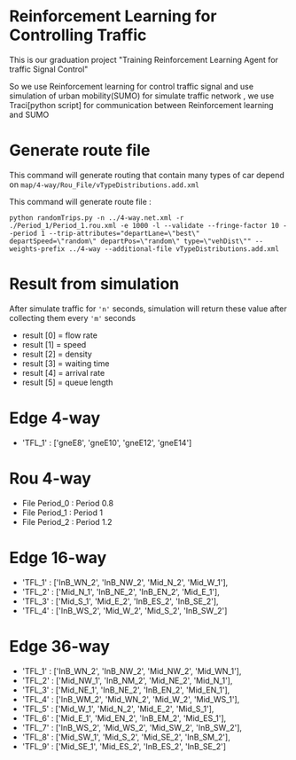 # Reinforcement Learning for Controlling Traffic

This is our graduation project 
"Training Reinforcement Learning Agent for traffic Signal Control"

So we use Reinforcement learning for control traffic signal and use simulation of urban mobility(SUMO)
for simulate traffic network , we use Traci[python script] for communication between Reinforcement learning and SUMO

# Generate route file

This command will generate routing that contain many types of car depend on `map/4-way/Rou_File/vTypeDistributions.add.xml`

This command will generate route file :
```
python randomTrips.py -n ../4-way.net.xml -r ./Period_1/Period_1.rou.xml -e 1000 -l --validate --fringe-factor 10 --period 1 --trip-attributes="departLane=\"best\" departSpeed=\"random\" departPos=\"random\" type=\"vehDist\"" --weights-prefix ../4-way --additional-file vTypeDistributions.add.xml
```

<!-- # Running simulation

Run simulator with normal traffic light solution : -->
# Result from simulation

After simulate traffic for `'n'` seconds, simulation will return these value after collecting them every `'m'` seconds
* result [0] = flow rate
* result [1] = speed
* result [2] = density
* result [3] = waiting time
* result [4] = arrival rate
* result [5] = queue length

# Edge 4-way
* 'TFL_1' : ['gneE8', 'gneE10', 'gneE12', 'gneE14'] 

# Rou 4-way
* File Period_0 : Period 0.8
* File Period_1 : Period 1
* File Period_2 : Period 1.2

# Edge 16-way
* 'TFL_1' : ['InB_WN_2', 'InB_NW_2', 'Mid_N_2', 'Mid_W_1'],
* 'TFL_2' : ['Mid_N_1', 'InB_NE_2', 'InB_EN_2', 'Mid_E_1'],
* 'TFL_3' : ['Mid_S_1', 'Mid_E_2', 'InB_ES_2', 'InB_SE_2'],
* 'TFL_4' : ['InB_WS_2', 'Mid_W_2', 'Mid_S_2', 'InB_SW_2']

# Edge 36-way
* 'TFL_1' : ['InB_WN_2', 'InB_NW_2', 'Mid_NW_2', 'Mid_WN_1'],
* 'TFL_2' : ['Mid_NW_1', 'InB_NM_2', 'Mid_NE_2', 'Mid_N_1'],
* 'TFL_3' : ['Mid_NE_1', 'InB_NE_2', 'InB_EN_2', 'Mid_EN_1'],
* 'TFL_4' : ['InB_WM_2', 'Mid_WN_2', 'Mid_W_2', 'Mid_WS_1'],
* 'TFL_5' : ['Mid_W_1', 'Mid_N_2', 'Mid_E_2', 'Mid_S_1'],
* 'TFL_6' : ['Mid_E_1', 'Mid_EN_2', 'InB_EM_2', 'Mid_ES_1'],
* 'TFL_7' : ['InB_WS_2', 'Mid_WS_2', 'Mid_SW_2', 'InB_SW_2'],
* 'TFL_8' : ['Mid_SW_1', 'Mid_S_2', 'Mid_SE_2', 'InB_SM_2'],
* 'TFL_9' : ['Mid_SE_1', 'Mid_ES_2', 'InB_ES_2', 'InB_SE_2']

